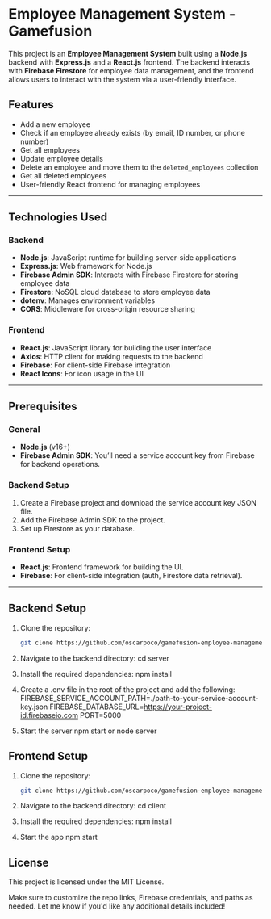 # Employee Management System - Gamefusion

This project is an **Employee Management System** built using a **Node.js** backend with **Express.js** and a **React.js** frontend. The backend interacts with **Firebase Firestore** for employee data management, and the frontend allows users to interact with the system via a user-friendly interface.

## Features

- Add a new employee
- Check if an employee already exists (by email, ID number, or phone number)
- Get all employees
- Update employee details
- Delete an employee and move them to the `deleted_employees` collection
- Get all deleted employees
- User-friendly React frontend for managing employees

---

## Technologies Used

### Backend

- **Node.js**: JavaScript runtime for building server-side applications
- **Express.js**: Web framework for Node.js
- **Firebase Admin SDK**: Interacts with Firebase Firestore for storing employee data
- **Firestore**: NoSQL cloud database to store employee data
- **dotenv**: Manages environment variables
- **CORS**: Middleware for cross-origin resource sharing

### Frontend

- **React.js**: JavaScript library for building the user interface
- **Axios**: HTTP client for making requests to the backend
- **Firebase**: For client-side Firebase integration
- **React Icons**: For icon usage in the UI

---

## Prerequisites

### General

- **Node.js** (v16+)
- **Firebase Admin SDK**: You’ll need a service account key from Firebase for backend operations.

### Backend Setup

1. Create a Firebase project and download the service account key JSON file.
2. Add the Firebase Admin SDK to the project.
3. Set up Firestore as your database.

### Frontend Setup

- **React.js**: Frontend framework for building the UI.
- **Firebase**: For client-side integration (auth, Firestore data retrieval).

---

## Backend Setup

1. Clone the repository:

   ```bash
   git clone https://github.com/oscarpoco/gamefusion-employee-management.git

2. Navigate to the backend directory:
   cd server

3. Install the required dependencies:
   npm install

4. Create a .env file in the root of the project and add the following:
   FIREBASE_SERVICE_ACCOUNT_PATH=./path-to-your-service-account-key.json
   FIREBASE_DATABASE_URL=https://your-project-id.firebaseio.com
   PORT=5000

5. Start the server
   npm start or node server

## Frontend Setup

1. Clone the repository:

   ```bash
   git clone https://github.com/oscarpoco/gamefusion-employee-management.git (if you cloned once , don't reclone it again)

2. Navigate to the backend directory:
   cd client

3. Install the required dependencies:
   npm install

4. Start the app
   npm start

## License
This project is licensed under the MIT License.

Make sure to customize the repo links, Firebase credentials, and paths as needed. Let me know if you'd like any additional details included!


